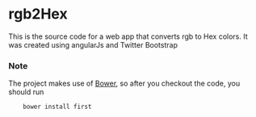 rgb2Hex
=======

This is the source code for a web app that converts rgb to Hex colors. It was created using angularJs and Twitter Bootstrap


### Note

The project makes use of [Bower](http://bower.io), so after you checkout the code, you should run


```javascript
    bower install first
```     
